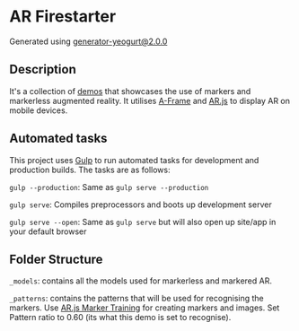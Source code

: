 # AR Firestarter

Generated using [generator-yeogurt@2.0.0](https://github.com/larsonjj/generator-yeogurt)

## Description

It's a collection of [demos](https://oninross.github.io/AR/) that showcases the use of markers and markerless augmented reality. It utilises [A-Frame](https://github.com/aframevr/aframe) and [AR.js](https://github.com/AR-js-org/AR.js/) to display AR on mobile devices.

## Automated tasks

This project uses [Gulp](http://gulpjs.com) to run automated tasks for development and production builds. The tasks are as follows:

`gulp --production`: Same as `gulp serve --production`

`gulp serve`: Compiles preprocessors and boots up development server

`gulp serve --open`: Same as `gulp serve` but will also open up site/app in your default browser

## Folder Structure

`_models`: contains all the models used for markerless and markered AR.

`_patterns`: contains the patterns that will be used for recognising the markers. Use [AR.js Marker Training](https://jeromeetienne.github.io/AR.js/three.js/examples/marker-training/examples/generator.html) for creating markers and images. Set Pattern ratio to 0.60 (its what this demo is set to recognise).
